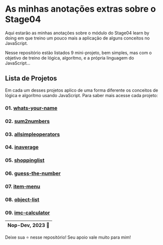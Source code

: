 # As minhas anotações extras sobre o Stage04

Aqui estarão as minhas anotações sobre o módulo do Stage04 learn by doing em que treino um pouco mais a aplicação de alguns conceitos no JavaScript.

Nesse repositório estão listados 9 mini-projeto, bem simples, mas com o objetivo de treino de lógica, algorítmo, e a própria linguagem do JavaScript...

## Lista de Projetos

Em cada um desses projetos aplico de uma forma diferente os conceitos de lógica e algorítmo usando JavaScript. Para saber mais acesse cada projeto:

### 01. [whats-your-name](https://github.com/Nop-Dev/learning-logic-and-algorithim/tree/main/project01-whatsyourname)

### 02. [sum2numbers](https://github.com/Nop-Dev/learning-logic-and-algorithim/tree/main/project02-sum2numbers)

### 03. [allsimpleoperators](https://github.com/Nop-Dev/learning-logic-and-algorithim/tree/main/project03-allsimpleoperators)

### 04. [inaverage](https://github.com/Nop-Dev/learning-logic-and-algorithim/tree/main/project04-inaverage)

### 05. [shoppinglist](https://github.com/Nop-Dev/learning-logic-and-algorithim/tree/main/project05-shoppinglist)

### 06. [guess-the-number](https://github.com/Nop-Dev/learning-logic-and-algorithim/tree/main/project06-guess-the%20number)

### 07. [item-menu](https://github.com/Nop-Dev/learning-logic-and-algorithim/tree/main/project07-item-menu)

### 08. [object-list](https://github.com/Nop-Dev/learning-logic-and-algorithim/tree/main/project08-object-list)

### 09. [imc-calculator](https://github.com/Nop-Dev/learning-logic-and-algorithim/tree/main/project09-imc-calculator)

| Nop-Dev, 2023 :rocket: |
| --- |

Deixe sua :star: nesse repositório! Seu apoio vale muito para mim!
